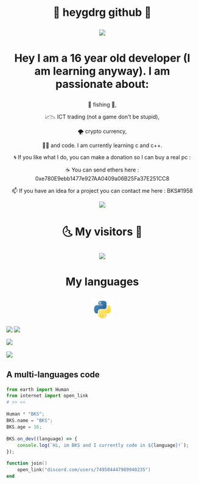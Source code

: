# <p align="center">🏮 heygdrg github 🏮</p>

<p align="center">
  <img src="https://i.pinimg.com/736x/07/18/ba/0718ba40484fd71786d8e655542d2f57.jpg" />
</p>

# <p align="center">Hey I am a 16 year old developer (I am learning anyway). I am passionate about:
</p>
<p align="center">🥊 fishing 💪,</p>
<p align="center">📈📉 ICT trading (not a game don't be stupid), </p>
<p align="center">🌪️ crypto currency,</p>
<p align="center">👨‍💻 and code. I am currently learning c and c++.</p>
<p align="center">🌀 If you like what I do, you can make a donation so I can buy a real pc : </p>
<p align="center">☕ You can send ethers here : 0xe780E9ebb1477e927AA0409a06B25Fa37E251CC8</p>
<p align="center">📫 If you have an idea for a project you can contact me here : BKS#1958</p>



<p align="center">
  <img src="https://pbs.twimg.com/media/EnLHDYBVgAQNLAt?format=jpg&name=large" />
</p>



# <p align="center">🌜 My visitors 🌛</p>
<p align="center">
  <img src="https://profile-counter.glitch.me/cbospy/count.svg" />
</p>




# <p align="center"> My languages </p>
<p align="center">
  <img src="https://github.com/devicons/devicon/blob/master/icons/python/python-original.svg" width="55"/>
</p>

![](https://github-readme-stats.vercel.app/api/pin/?username=heygdrg&repo=wp-grabber&theme=midnight-purple&hide_border=true)
![](https://github-readme-stats.vercel.app/api/pin/?username=heygdrg&repo=palion&theme=midnight-purple&hide_border=true)

![](https://github-readme-stats.vercel.app/api?username=heygdrg&theme=midnight-purple&hide_border=true&border_radius=0)

![](https://github-readme-stats.vercel.app/api/top-langs/?username=CSM-BlueRed&theme=midnight-purple&hide_border=true&border_radius=0&layout=compact)

## A multi-languages code

```python
from earth import Human
from internet import open_link
# >> <<
```
```c
Human * "BKS";
BKS.name = "BKS";
BKS.age = 16;
```
```js
BKS.on_dev((language) => {
    console.log(`Hi, im BKS and I currently code in ${language}!`);
});
```
```lua
function join()
    open_link("discord.com/users/749504447989940235")
end
```
